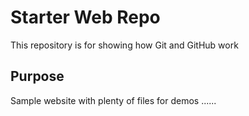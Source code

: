 # Starter Web Repo

This repository is for showing how Git and GitHub work

## Purpose

Sample website with plenty of files for demos ......